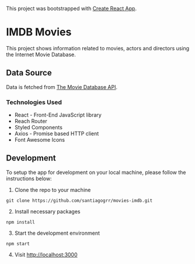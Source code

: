 This project was bootstrapped with [Create React App](https://github.com/facebook/create-react-app).

# IMDB Movies

This project shows information related to movies, actors and directors using the Internet Movie Database.

## Data Source

Data is fetched from [The Movie Database API](https://developers.themoviedb.org/3/getting-started/introduction).

### Technologies Used

* React - Front-End JavaScript library
* Reach Router
* Styled Components
* Axios - Promise based HTTP client
* Font Awesome Icons

## Development

To setup the app for development on your local machine, please follow the instructions below:

1. Clone the repo to your machine

`git clone https://github.com/santiagogrr/movies-imdb.git`

2. Install necessary packages

`npm install`

3. Start the development environment

`npm start`

4. Visit [http://localhost:3000](http://localhost:3000)




